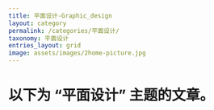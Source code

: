 ```yaml
---
title: 平面设计-Graphic_design
layout: category
permalink: /categories/平面设计/
taxonomy: 平面设计
entries_layout: grid
image: assets/images/2home-picture.jpg
---
```


# 以下为 **“平面设计”** 主题的文章。